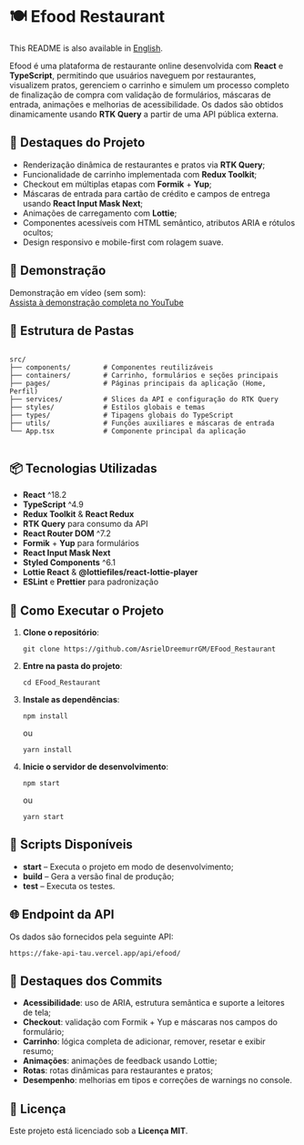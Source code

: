 <div>
  <h1>🍽️ Efood Restaurant</h1>
  <p>
    This README is also available in <a href="./README.md">English</a>.
  </p>
  <p>
    Efood é uma plataforma de restaurante online desenvolvida com <strong>React</strong> e
    <strong>TypeScript</strong>, permitindo que usuários naveguem por restaurantes, visualizem pratos,
    gerenciem o carrinho e simulem um processo completo de finalização de compra com validação de formulários,
    máscaras de entrada, animações e melhorias de acessibilidade. Os dados são obtidos dinamicamente usando
    <strong>RTK Query</strong> a partir de uma API pública externa.
  </p>
  <h2>📌 Destaques do Projeto</h2>
  <ul>
    <li>Renderização dinâmica de restaurantes e pratos via <strong>RTK Query</strong>;</li>
    <li>Funcionalidade de carrinho implementada com <strong>Redux Toolkit</strong>;</li>
    <li>Checkout em múltiplas etapas com <strong>Formik</strong> + <strong>Yup</strong>;</li>
    <li>Máscaras de entrada para cartão de crédito e campos de entrega usando <strong>React Input Mask Next</strong>;</li>
    <li>Animações de carregamento com <strong>Lottie</strong>;</li>
    <li>Componentes acessíveis com HTML semântico, atributos ARIA e rótulos ocultos;</li>
    <li>Design responsivo e mobile-first com rolagem suave.</li>
  </ul>
  <h2>🚀 Demonstração</h2>
  <p>
    Demonstração em vídeo (sem som):<br>
    <a href="https://www.youtube.com/watch?v=dnK2-_QMqaU" target="_blank">Assista à demonstração completa no YouTube</a>
  </p>
  <h2>📂 Estrutura de Pastas</h2>
  <pre><code>
src/
├── components/        # Componentes reutilizáveis
├── containers/        # Carrinho, formulários e seções principais
├── pages/             # Páginas principais da aplicação (Home, Perfil)
├── services/          # Slices da API e configuração do RTK Query
├── styles/            # Estilos globais e temas
├── types/             # Tipagens globais do TypeScript
├── utils/             # Funções auxiliares e máscaras de entrada
└── App.tsx            # Componente principal da aplicação
  </code></pre>
  <h2>📦 Tecnologias Utilizadas</h2>
  <ul>
    <li><strong>React</strong> ^18.2</li>
    <li><strong>TypeScript</strong> ^4.9</li>
    <li><strong>Redux Toolkit</strong> & <strong>React Redux</strong></li>
    <li><strong>RTK Query</strong> para consumo da API</li>
    <li><strong>React Router DOM</strong> ^7.2</li>
    <li><strong>Formik</strong> + <strong>Yup</strong> para formulários</li>
    <li><strong>React Input Mask Next</strong></li>
    <li><strong>Styled Components</strong> ^6.1</li>
    <li><strong>Lottie React</strong> & <strong>@lottiefiles/react-lottie-player</strong></li>
    <li><strong>ESLint</strong> e <strong>Prettier</strong> para padronização</li>
  </ul>
  <h2>🧪 Como Executar o Projeto</h2>
  <ol>
    <li>
      <strong>Clone o repositório</strong>:
      <pre><code>git clone https://github.com/AsrielDreemurrGM/EFood_Restaurant</code></pre>
    </li>
    <li>
      <strong>Entre na pasta do projeto</strong>:
      <pre><code>cd EFood_Restaurant</code></pre>
    </li>
    <li>
      <strong>Instale as dependências</strong>:
      <pre><code>npm install</code></pre>
      ou
      <pre><code>yarn install</code></pre>
    </li>
    <li>
      <strong>Inicie o servidor de desenvolvimento</strong>:
      <pre><code>npm start</code></pre>
      ou
      <pre><code>yarn start</code></pre>
    </li>
  </ol>
  <h2>🔧 Scripts Disponíveis</h2>
  <ul>
    <li><strong>start</strong> – Executa o projeto em modo de desenvolvimento;</li>
    <li><strong>build</strong> – Gera a versão final de produção;</li>
    <li><strong>test</strong> – Executa os testes.</li>
  </ul>
  <h2>🌐 Endpoint da API</h2>
  <p>
    Os dados são fornecidos pela seguinte API:
    <pre><code>https://fake-api-tau.vercel.app/api/efood/</code></pre>
  </p>
  <h2>📌 Destaques dos Commits</h2>
  <ul>
    <li><strong>Acessibilidade</strong>: uso de ARIA, estrutura semântica e suporte a leitores de tela;</li>
    <li><strong>Checkout</strong>: validação com Formik + Yup e máscaras nos campos do formulário;</li>
    <li><strong>Carrinho</strong>: lógica completa de adicionar, remover, resetar e exibir resumo;</li>
    <li><strong>Animações</strong>: animações de feedback usando Lottie;</li>
    <li><strong>Rotas</strong>: rotas dinâmicas para restaurantes e pratos;</li>
    <li><strong>Desempenho</strong>: melhorias em tipos e correções de warnings no console.</li>
  </ul>
  <h2>📜 Licença</h2>
  <p>Este projeto está licenciado sob a <strong>Licença MIT</strong>.</p>
</div>
